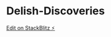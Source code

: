 # Delish-Discoveries

[Edit on StackBlitz ⚡️](https://stackblitz.com/edit/nativescript-battery-example-yhwify)